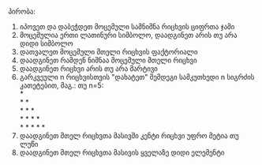 პირობა:

1. იპოვეთ და დაბეჭდეთ მოცემული სამნიშნა რიცხვის ციფრთა ჯამი <br />
2. მოცემულია ერთი ლათინური სიმბოლო, დაადგინეთ არის თუ არა დიდი სიმბოლო <br />
3. დათვალეთ მოცემული მთელი რიცხვის ფაქტორიალი <br />
4. დაადგინეთ რამდენ ნიშნაა მოცემული მთელი რიცხვი <br />
5. დაადგინეთ რიცხვი არის თუ არა მარტივი <br />
6. გარკვეული n რიცხვისთვის "დახატეთ" შემდეგი სამკუთხედი n სიგრძის კათეტებით, მაგ.: თუ n=5: <br />
	\* <br />
	\* \* <br />
	\* \* \* <br />
	\* \* \* \* <br />
	\* \* \* \* \* <br />
7. დაადგინეთ მთელ რიცხვთა მასივში კენტი რიცხვი უფრო მეტია თუ ლუწი <br />
8. დაადგინეთ მთელ რიცხვთა მასივის ყველაზე დიდი ელემენტი <br />